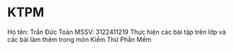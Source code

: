 # KTPM
Họ tên: Trần Đức Toản
MSSV: 3122411219
Thực hiện các bài tập trên lớp và các bài làm thêm trong môn Kiểm Thử Phần Mềm
